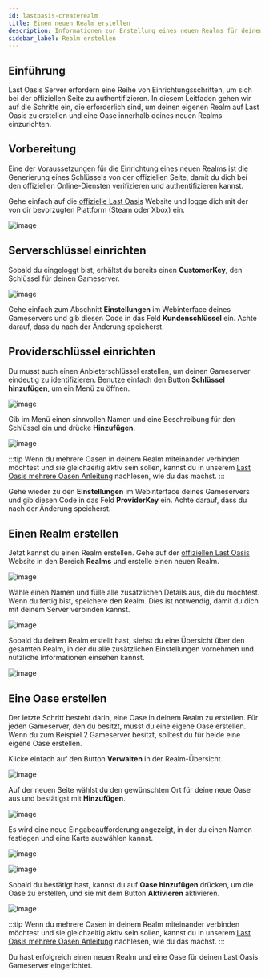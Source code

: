 ```yaml
---
id: lastoasis-createrealm
title: Einen neuen Realm erstellen
description: Informationen zur Erstellung eines neuen Realms für deinen Last Oasis Server von ZAP-Hosting - ZAP-Hosting.com Dokumentation
sidebar_label: Realm erstellen
---
```


## Einführung
Last Oasis Server erfordern eine Reihe von Einrichtungsschritten, um sich bei der offiziellen Seite zu authentifizieren. In diesem Leitfaden gehen wir auf die Schritte ein, die erforderlich sind, um deinen eigenen Realm auf Last Oasis zu erstellen und eine Oase innerhalb deines neuen Realms einzurichten.

## Vorbereitung
Eine der Voraussetzungen für die Einrichtung eines neuen Realms ist die Generierung eines Schlüssels von der offiziellen Seite, damit du dich bei den offiziellen Online-Diensten verifizieren und authentifizieren kannst.

Gehe einfach auf die [offizielle Last Oasis](https://myrealm.lastoasis.gg/) Website und logge dich mit der von dir bevorzugten Plattform (Steam oder Xbox) ein.

![image](https://user-images.githubusercontent.com/26007280/189681463-3331d6c8-2771-43ee-9b71-a520ad323c98.png)

## Serverschlüssel einrichten
Sobald du eingeloggt bist, erhältst du bereits einen **CustomerKey**, den Schlüssel für deinen Gameserver.

![image](https://user-images.githubusercontent.com/26007280/189681494-eb3a43ae-c64a-4e00-ab23-16db84a9e45f.png)

Gehe einfach zum Abschnitt **Einstellungen** im Webinterface deines Gameservers und gib diesen Code in das Feld **Kundenschlüssel** ein. Achte darauf, dass du nach der Änderung speicherst.

## Providerschlüssel einrichten
Du musst auch einen Anbieterschlüssel erstellen, um deinen Gameserver eindeutig zu identifizieren. Benutze einfach den Button **Schlüssel hinzufügen**, um ein Menü zu öffnen.

![image](https://user-images.githubusercontent.com/26007280/189681525-0d70a939-ed9a-4ba0-857c-d409e3f6dd70.png)

Gib im Menü einen sinnvollen Namen und eine Beschreibung für den Schlüssel ein und drücke **Hinzufügen**.

![image](https://user-images.githubusercontent.com/26007280/189681548-b56758c4-7508-4eb5-bdca-eceeb4889ac1.png)

:::tip
Wenn du mehrere Oasen in deinem Realm miteinander verbinden möchtest und sie gleichzeitig aktiv sein sollen, kannst du in unserem [Last Oasis mehrere Oasen Anleitung](lastoasis-multiple-oases.md) nachlesen, wie du das machst.
:::

Gehe wieder zu den **Einstellungen** im Webinterface deines Gameservers und gib diesen Code in das Feld **ProviderKey** ein. Achte darauf, dass du nach der Änderung speicherst.

## Einen Realm erstellen
Jetzt kannst du einen Realm erstellen. Gehe auf der [offiziellen Last Oasis](https://myrealm.lastoasis.gg/) Website in den Bereich **Realms** und erstelle einen neuen Realm.

![image](https://user-images.githubusercontent.com/26007280/189681598-f4dc892f-23b1-4ecf-8d99-6e0168264917.png)

Wähle einen Namen und fülle alle zusätzlichen Details aus, die du möchtest. Wenn du fertig bist, speichere den Realm. Dies ist notwendig, damit du dich mit deinem Server verbinden kannst.

![image](https://user-images.githubusercontent.com/26007280/189681657-242bfb33-3d4a-43a2-bb7a-3d764bffe1cc.png)

Sobald du deinen Realm erstellt hast, siehst du eine Übersicht über den gesamten Realm, in der du alle zusätzlichen Einstellungen vornehmen und nützliche Informationen einsehen kannst.

![image](https://user-images.githubusercontent.com/26007280/189681726-00bf5516-92f2-4a6e-bd21-c7a0e937293f.png)

## Eine Oase erstellen
Der letzte Schritt besteht darin, eine Oase in deinem Realm zu erstellen. Für jeden Gameserver, den du besitzt, musst du eine eigene Oase erstellen. Wenn du zum Beispiel 2 Gameserver besitzt, solltest du für beide eine eigene Oase erstellen.

Klicke einfach auf den Button **Verwalten** in der Realm-Übersicht.

![image](https://user-images.githubusercontent.com/26007280/189681750-1a44c54f-1240-45ae-a31d-1ae44ae4e014.png)

Auf der neuen Seite wählst du den gewünschten Ort für deine neue Oase aus und bestätigst mit **Hinzufügen**.

![image](https://user-images.githubusercontent.com/26007280/189681804-db2b1702-86b0-475d-bfbc-2d1a3209622a.png)

Es wird eine neue Eingabeaufforderung angezeigt, in der du einen Namen festlegen und eine Karte auswählen kannst.

![image](https://user-images.githubusercontent.com/26007280/189681842-3891bc9b-05e9-45f7-8095-1fd56152d062.png)

![image](https://user-images.githubusercontent.com/26007280/189681890-6bd12a88-9cba-4279-bdc7-2465145fc024.png)

Sobald du bestätigt hast, kannst du auf **Oase hinzufügen** drücken, um die Oase zu erstellen, und sie mit dem Button **Aktivieren** aktivieren.

![image](https://user-images.githubusercontent.com/26007280/189681913-6d4113cf-87d8-4c04-9ff1-a86fd3ca1c27.png)

:::tip
Wenn du mehrere Oasen in deinem Realm miteinander verbinden möchtest und sie gleichzeitig aktiv sein sollen, kannst du in unserem [Last Oasis mehrere Oasen Anleitung](lastoasis-multiple-oases.md) nachlesen, wie du das machst.
:::

Du hast erfolgreich einen neuen Realm und eine Oase für deinen Last Oasis Gameserver eingerichtet.
